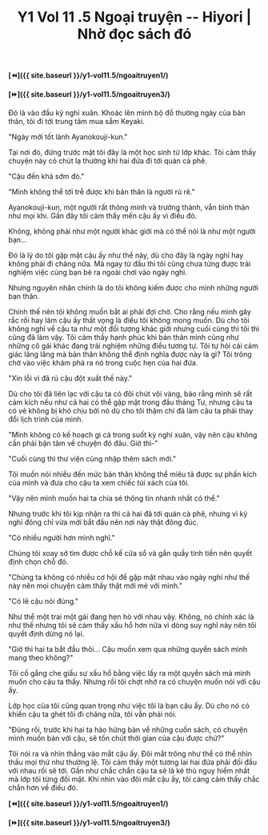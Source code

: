 ﻿---
layout: post
title: Y1 Vol 11 .5 Ngoại truyện -- Hiyori | Nhờ đọc sách đó
permalink: /y1-vol11.5/ngoaitruyen2/
---

**[⏪]({{ site.baseurl }}/y1-vol11.5/ngoaitruyen1/)**

**[⏩]({{ site.baseurl }}/y1-vol11.5/ngoaitruyen3/)**

Đó là vào đầu kỷ nghỉ xuân. Khoác lên mình bộ đồ thường ngày của bản thân, tôi đi tới trung tâm mua sắm Keyaki.

"Ngày mới tốt lành Ayanokouji-kun."

Tại nơi đó, đứng trước mặt tôi đây là một học sinh từ lớp khác. Tôi cảm thấy chuyện này có chút lạ thường khi hai đứa đi tới quán cà phê.

"Cậu đến khá sớm đó."

"Mình không thể tới trễ được khi bản thân là người rủ rê."

Ayanokouji-kun, một người rất thông minh và trưởng thành, vẫn bình thản như mọi khi. Gần đây tôi cảm thấy mến cậu ấy vì điều đó.

Không, không phải như một người khác giới mà có thể nói là như một người bạn...

Đó là lý do tôi gặp mặt cậu ấy như thế này, dù cho đây là ngày nghỉ hay không phải đi chăng nữa. Mà ngay từ đầu thì tôi cũng chưa từng được trải nghiệm việc cùng bạn bè ra ngoài chơi vào ngày nghỉ.

Nhưng nguyên nhân chính là do tôi không kiếm được cho mình những người bạn thân.

Chính thế nên tôi không muốn bắt ai phải đợi chờ. Cho rằng nếu mình gây rắc rối hay làm cậu ấy thất vọng là điều tôi không mong muốn. Dù cho tôi không nghĩ về cậu ta như một đối tượng khác giới nhưng cuối cùng thì tôi thì cũng đã làm vậy. Tôi cảm thấy hạnh phúc khi bản thân mình cũng như những cô gái khác đang trải nghiệm những điều tương tự. Tôi tự hỏi cái cảm giác lâng lâng mà bản thân không thể định nghĩa được này là gì? Tôi trông chờ vào việc khám phá ra nó trong cuộc hẹn của hai đứa.

"Xin lỗi vì đã rủ cậu đột xuất thế này."

Dù cho tôi đã liên lạc với cậu ta có đôi chút vội vàng, bảo rằng mình sẽ rất cảm kích nếu như cả hai có thể gặp mặt trong đầu tháng Tư, nhưng cậu ta có vẻ không bị khó chịu bởi nó dù cho tôi thậm chí đã làm cậu ta phải thay đổi lịch trình của mình.

"Mình không có kế hoạch gì cả trong suốt kỳ nghỉ xuân, vậy nên cậu không cần phải bận tâm về chuyện đó đâu. Giờ thì-"

"Cuối cùng thì thư viện cũng nhập thêm sách mới."

Tôi muốn nói nhiều đến mức bản thân không thể miêu tả được sự phấn kích của mình và đưa cho cậu ta xem chiếc túi xách của tôi.

"Vậy nên mình muốn hai ta chia sẻ thông tin nhanh nhất có thể."

Nhưng trước khi tôi kịp nhận ra thì cả hai đã tới quán cà phê, nhưng vì kỳ nghỉ đông chỉ vừa mới bắt đầu nên nơi này thật đông đúc.

"Có nhiều người hơn mình nghĩ."

Chúng tôi xoay sở tìm được chỗ kế cửa sổ và gần quầy tính tiền nên quyết định chọn chỗ đó.

"Chúng ta không có nhiều cơ hội để gặp mặt nhau vào ngày nghỉ như thế này nên mọi chuyện cảm thấy thật mới mẻ với mình."

"Có lẽ cậu nói đúng."

Như thể một trai một gái đang hẹn hò với nhau vậy. Không, nó chính xác là như thế nhưng tôi sẽ cảm thấy xấu hổ hơn nữa vì dòng suy nghĩ này nên tôi quyết định dừng nó lại.

"Giờ thì hai ta bắt đầu thôi... Cậu muốn xem qua những quyển sách mình mang theo không?"

Tôi cố gắng che giấu sự xấu hổ bằng việc lấy ra một quyển sách mà mình muốn cho cậu ta thấy. Nhưng rồi tôi chợt nhớ ra có chuyện muốn nói với cậu ấy.

Lớp học của tôi cũng quan trọng như việc tôi là bạn cậu ấy. Dù cho nó có khiến cậu ta ghét tôi đi chăng nữa, tôi vẫn phải nói.

"Đúng rồi, trước khi hai ta hào hứng bàn về những cuốn sách, có chuyện mình muốn bàn với cậu, sẽ tốn chút thời gian của cậu được chứ?"

Tôi nói ra và nhìn thẳng vào mắt cậu ấy. Đôi mắt trông như thể có thể nhìn thấu mọi thứ như thường lệ. Tôi cảm thấy một tương lai hai đứa phải đối đầu với nhau rồi sẽ tới. Gần như chắc chắn cậu ta sẽ là kẻ thù nguy hiểm nhất mà lớp tôi từng đối mặt. Khi nhìn vào đôi mắt cậu ấy, tôi càng cảm thấy chắc chắn hơn về điều đó.

**[⏪]({{ site.baseurl }}/y1-vol11.5/ngoaitruyen1/)**

**[⏩]({{ site.baseurl }}/y1-vol11.5/ngoaitruyen3/)**
